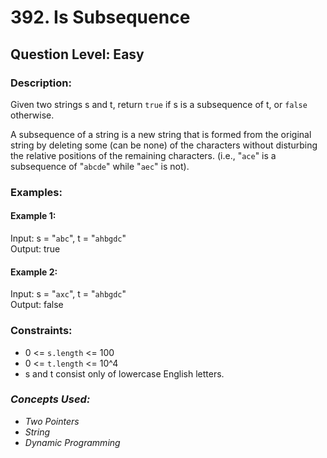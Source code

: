 # 392. Is Subsequence
## Question Level: Easy
### Description:
Given two strings s and t, return `true` if s is a subsequence of t, or `false` otherwise.

A subsequence of a string is a new string that is formed from the original string by deleting some (can be none) of the characters without disturbing the relative positions of the remaining characters. (i.e., "`ace`" is a subsequence of "`abcde`" while "`aec`" is not).

### Examples:
#### Example 1:

Input: s = "`abc`", t = "`ahbgdc`"<br>
Output: true<br>
#### Example 2:

Input: s = "`axc`", t = "`ahbgdc`"<br>
Output: false<br>

### Constraints:

- 0 <= `s.length` <= 100
- 0 <= `t.length` <= 10^4
- s and t consist only of lowercase English letters.

### <i>Concepts Used:
- Two Pointers
- String
- Dynamic Programming </i>
